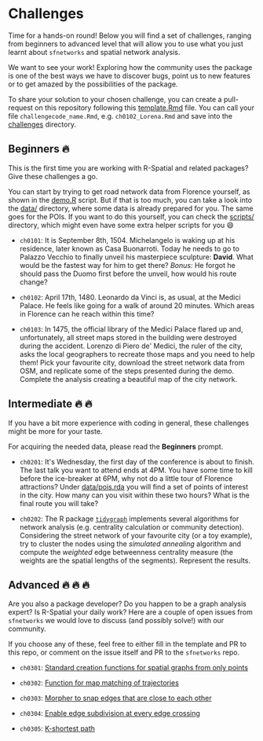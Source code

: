 # Challenges

Time for a hands-on round! Below you will find a set of challenges, ranging from beginners to advanced level that will allow you to use what you just learnt about `sfnetworks` and spatial network analysis. 

We want to see your work! Exploring how the community uses the package is one of the best ways we have to discover bugs, point us to new features or to get amazed by the possibilities of the package. 

To share your solution to your chosen challenge, you can create a pull-request on this repository following this [template.Rmd](https://github.com/sfnetworks/foss4g-workshop/tree/main/challenges/template.Rmd) file. You can call your file `challengecode_name.Rmd`, e.g. `ch0102_Lorena.Rmd` and save into the [challenges](https://github.com/sfnetworks/foss4g-workshop/tree/main/challenges) directory.

## Beginners :fire:

This is the first time you are working with R-Spatial and related packages? Give these challenges a go. 

You can start by trying to get road network data from Florence yourself, as shown in the [demo.R](https://github.com/sfnetworks/foss4g-workshop/blob/main/scripts/demo.R) script. But if that is too much, you can take a look into the [data/](https://github.com/sfnetworks/foss4g-workshop/tree/main/data/) directory, where some data is already prepared for you. The same goes for the POIs. If you want to do this yourself, you can check the [scripts/](https://github.com/sfnetworks/foss4g-workshop/tree/main/scripts/) directory, which might even have some extra helper scripts for you :smile:

- `ch0101`: It is September 8th, 1504. Michelangelo is waking up at his residence, later known as Casa Buonarroti. Today he needs to go to Palazzo Vecchio to finally unveil his masterpiece sculpture: **David**. What would be the fastest way for him to get there? *Bonus:* He forgot he should pass the Duomo first before the unveil, how would his route change?

- `ch0102`: April 17th, 1480. Leonardo da Vinci is, as usual, at the Medici Palace. He feels like going for a walk of around 20 minutes. Which areas in Florence can he reach within this time?

- `ch0103`: In 1475, the official library of the Medici Palace flared up and, unfortunately, all street maps stored in the building were destroyed during the accident. Lorenzo di Piero de' Medici, the ruler of the city, asks the local geographers to recreate those maps and you need to help them! Pick your favourite city, download the street network data from OSM, and replicate some of the steps presented during the demo. Complete the analysis creating a beautiful map of the city network.  

## Intermediate :fire: :fire:

If you have a bit more experience with coding in general, these challenges might be more for your taste. 

For acquiring the needed data, please read the **Beginners** prompt.

- `ch0201`: It's Wednesday, the first day of the conference is about to finish. The last talk you want to attend ends at 4PM. You have some time to kill before the ice-breaker at 6PM, why not do a little tour of Florence attractions? Under [data/pois.rda](https://github.com/sfnetworks/foss4g-workshop/tree/main/data/) you will find a set of points of interest in the city. How many can you visit within these two hours? What is the final route you will take?

- `ch0202`: The R package [`tidygraph`]((https://tidygraph.data-imaginist.com/reference/index.html)) implements several algorithms for network analysis (e.g. centrality calculation or community detection). Considering the street network of your favourite city (or a toy example), try to cluster the nodes using the *simulated annealing* algorithm and compute the *weighted* edge betweenness centrality measure (the weights are the spatial lengths of the segments). Represent the results. 

## Advanced :fire: :fire: :fire:

Are you also a package developer? Do you happen to be a graph analysis expert? Is R-Spatial your daily work? Here are a couple of open issues from `sfnetworks` we would love to discuss (and possibly solve!) with our community. 

If you choose any of these, feel free to either fill in the template and PR to this repo, or comment on the issue itself and PR to the `sfnetworks` repo.

- `ch0301`: [Standard creation functions for spatial graphs from only points](https://github.com/luukvdmeer/sfnetworks/issues/52)

- `ch0302`: [Function for map matching of trajectories](https://github.com/luukvdmeer/sfnetworks/issues/114)

- `ch0303`: [Morpher to snap edges that are close to each other](https://github.com/luukvdmeer/sfnetworks/issues/115)

- `ch0304`: [Enable edge subdivision at every edge crossing](https://github.com/luukvdmeer/sfnetworks/issues/134)

- `ch0305`: [K-shortest path](https://github.com/luukvdmeer/sfnetworks/issues/142)

